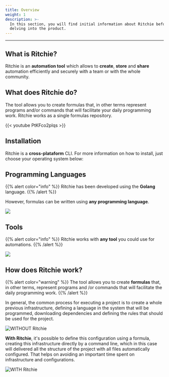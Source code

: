 ```yaml
---
title: Overview
weight: 1
description: >-
  In this section, you will find initial information about Ritchie before
  delving into the product.
---
```


---

## What is Ritchie?

Ritchie is an **automation tool** which allows to **create**, **store** and **share** automation efficiently and securely with a team or with the whole community. 

## What does Ritchie do?

The tool allows you to create formulas that, in other terms represent programs and/or commands that will facilitate your daily programming work. Ritchie works as a single formulas repository.

{{< youtube PtKFco2pIqs >}}

## Installation

Ritchie is a **cross-plataform** CLI. For more information on how to install, just choose your operating system below:







## **Programming Languages**

{{% alert color="info" %}}
Ritchie has been developed using the **Golang** language. 
{{% /alert %}}

However, formulas can be written using **any programming language**.

![](/screenshot-2020-05-08-at-17.54.34%20%281%29.png)

## Tools

{{% alert color="info" %}}
Ritchie works with **any tool** you could use for automations.
{{% /alert %}}

![](/screenshot-2020-05-08-at-17.54.49.png)

## **How does Ritchie work?**

{{% alert color="warning" %}}
The tool allows you to create **formulas** that, in other terms, represent programs and /or commands that will facilitate the daily programming work.
{{% /alert %}}

In general, the common process for executing a project is to create a whole previous infrastructure, defining a language in the system that will be programmed, downloading dependencies and defining the rules that should be used for the project.

![WITHOUT Ritchie](/en-sem-ritchie.png)

**With Ritchie**, it's possible to define this configuration using a formula, creating this infrastructure directly by a command line, which in this case will delivered all the structure of the project with all files automatically configured. That helps on avoiding an important time spent on infrastructure and configurations.

![WITH Ritchie](/en-com-ritchie.png)
